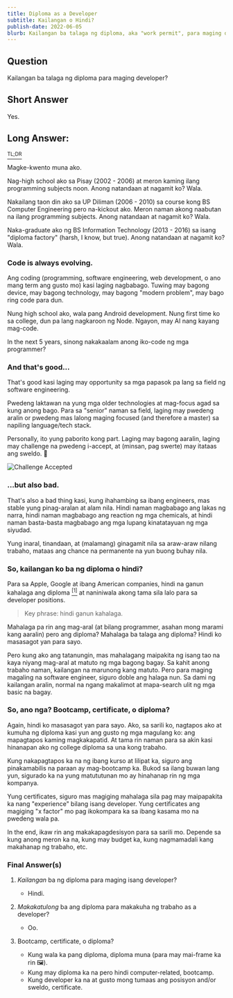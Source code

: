 ```yaml
---
title: Diploma as a Developer
subtitle: Kailangan o Hindi?
publish-date: 2022-06-05
blurb: Kailangan ba talaga ng diploma, aka "work permit", para maging developer? 
---
```


## Question

Kailangan ba talaga ng diploma para maging developer?

## Short Answer

Yes.

## Long Answer:

[<sup>TL;DR</sup>](#final-answers)

Magke-kwento muna ako.

Nag-high school ako sa Pisay (2002 - 2006) at meron kaming ilang programming subjects noon. Anong natandaan at nagamit ko? Wala.

Nakailang taon din ako sa UP Diliman (2006 - 2010) sa course kong BS Computer Engineering pero na-kickout ako. Meron naman akong naabutan na ilang programming subjects. Anong natandaan at nagamit ko? Wala.

Naka-graduate ako ng BS Information Technology (2013 - 2016) sa isang "diploma factory" (harsh, I know, but true). Anong natandaan at nagamit ko? Wala.

### Code is always evolving.

Ang coding (programming, software engineering, web development, o ano mang term ang gusto mo) kasi laging nagbabago. Tuwing may bagong device, may bagong technology, may bagong "modern problem", may bago ring code para dun.

Nung high school ako, wala pang Android development. Nung first time ko sa college, dun pa lang nagkaroon ng Node. Ngayon, may AI nang kayang mag-code.

In the next 5 years, sinong nakakaalam anong iko-code ng mga programmer?

### And that's good...

That's good kasi laging may opportunity sa mga papasok pa lang sa field ng software engineering.

Pwedeng laktawan na yung mga older technologies at mag-focus agad sa kung anong bago. Para sa "senior" naman sa field, laging may pwedeng aralin or pwedeng mas lalong maging focused (and therefore a master) sa napiling language/tech stack.

Personally, ito yung paborito kong part. Laging may bagong aaralin, laging may challenge na pwedeng i-accept, at (minsan, pag swerte) may itataas ang sweldo. 🤑

![Challenge Accepted](https://i.imgur.com/f34M9CQ.gif)

### ...but also bad.

That's also a bad thing kasi, kung ihahambing sa ibang engineers, mas stable yung pinag-aralan at alam nila. Hindi naman magbabago ang lakas ng narra, hindi naman magbabago ang reaction ng mga chemicals, at hindi naman basta-basta magbabago ang mga lupang kinatatayuan ng mga siyudad.

Yung inaral, tinandaan, at (malamang) ginagamit nila sa araw-araw nilang trabaho, mataas ang chance na permanente na yun buong buhay nila.

### So, kailangan ko ba ng diploma o hindi?

Para sa Apple, Google at ibang American companies, hindi na ganun kahalaga ang diploma [<sup>[1]</sup>](https://www.businessinsider.com/apple-google-hire-jobs-without-degree-experts-say-college-important-2020-10) at naniniwala akong tama sila lalo para sa developer positions.

> Key phrase: hindi ganun kahalaga.

Mahalaga pa rin ang mag-aral (at bilang programmer, asahan mong marami kang aaralin) pero ang diploma? Mahalaga ba talaga ang diploma? Hindi ko masasagot yan para sayo.

Pero kung ako ang tatanungin, mas mahalagang maipakita ng isang tao na kaya niyang mag-aral at matuto ng mga bagong bagay. Sa kahit anong trabaho naman, kailangan na marunong kang matuto. Pero para maging magaling na software engineer, siguro doble ang halaga nun. Sa dami ng kailangan aralin, normal na ngang makalimot at mapa-search ulit ng mga basic na bagay.

### So, ano nga? Bootcamp, certificate, o diploma?

Again, hindi ko masasagot yan para sayo. Ako, sa sarili ko, nagtapos ako at kumuha ng diploma kasi yun ang gusto ng mga magulang ko: ang mapagtapos kaming magkakapatid. At tama rin naman para sa akin kasi hinanapan ako ng college diploma sa una kong trabaho.

Kung nakapagtapos ka na ng ibang kurso at lilipat ka, siguro ang pinakamabilis na paraan ay mag-bootcamp ka. Bukod sa ilang buwan lang yun, sigurado ka na yung matututunan mo ay hinahanap rin ng mga kompanya.

Yung certificates, siguro mas magiging mahalaga sila pag may maipapakita ka nang "experience" bilang isang developer. Yung certificates ang magiging "x factor" mo pag ikokompara ka sa ibang kasama mo na pwedeng wala pa.

In the end, ikaw rin ang makakapagdesisyon para sa sarili mo. Depende sa kung anong meron ka na, kung may budget ka, kung nagmamadali kang makahanap ng trabaho, etc.

### Final Answer(s)

1. *Kailangan* ba ng diploma para maging isang developer?
    - Hindi.

2. *Makakatulong* ba ang diploma para makakuha ng trabaho as a developer?
    - Oo.

3. Bootcamp, certificate, o diploma?
    - Kung wala ka pang diploma, diploma muna (para may mai-frame ka rin 🖼).
    - Kung may diploma ka na pero hindi computer-related, bootcamp.
    - Kung developer ka na at gusto mong tumaas ang posisyon and/or sweldo, certificate.
